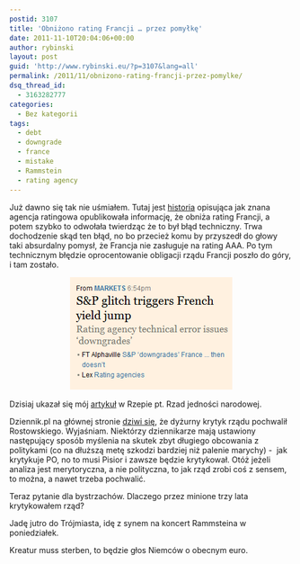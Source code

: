 ```yaml
---
postid: 3107
title: 'Obniżono rating Francji … przez pomyłkę'
date: 2011-11-10T20:04:06+00:00
author: rybinski
layout: post
guid: 'http://www.rybinski.eu/?p=3107&lang=all'
permalink: /2011/11/obnizono-rating-francji-przez-pomylke/
dsq_thread_id:
  - 3163282777
categories:
  - Bez kategorii
tags:
  - debt
  - downgrade
  - france
  - mistake
  - Rammstein
  - rating agency
---
```

<p style="text-align: left;">
  Już dawno się tak nie uśmiałem. Tutaj jest <a href="http://ftalphaville.ft.com/blog/2011/11/10/741751/about-that-france-downgrade/">historia</a> opisująca jak znana agencja ratingowa opublikowała informację, że obniża rating Francji, a potem szybko to odwołała twierdząc że to był błąd techniczny. Trwa dochodzenie skąd ten błąd, no bo przecież komu by przyszedł do głowy taki absurdalny pomysł, że Francja nie zasługuje na rating AAA. Po tym technicznym błędzie oprocentowanie obligacji rządu Francji poszło do góry, i tam zostało.
</p>

<p style="text-align: center;">
  <img class="size-full wp-image-3108  aligncenter" title="FT_french_downgrade" src="/uploads/FT_french_downgrade.png" alt="FT_french_downgrade" width="289" height="200" />
</p>

<p style="text-align: left;">
  Dzisiaj ukazał się mój <a href="http://www.ekonomia24.pl/artykul/706250,749722-Rzad-jednosci-narodowej.html">artykuł</a> w Rzepie pt. Rzad jedności narodowej.
</p>

<p style="text-align: left;">
  Dziennik.pl na głównej stronie <a href="http://gospodarka.dziennik.pl/news/artykuly/366066,rybinski-trzy-warianty-budzetu-to-bardzo-dobry-pomysl.html">dziwi się</a>, że dyżurny krytyk rządu pochwalił Rostowskiego. Wyjaśniam. Niektórzy dziennikarze mają ustawiony następujący sposób myślenia na skutek zbyt długiego obcowania z politykami (co na dłuższą metę szkodzi bardziej niż palenie marychy) -  jak krytykuje PO, no to musi Pisior i zawsze będzie krytykował. Otóż jeżeli analiza jest merytoryczna, a nie polityczna, to jak rząd zrobi coś z sensem, to można, a nawet trzeba pochwalić.
</p>

<p style="text-align: left;">
  Teraz pytanie dla bystrzachów. Dlaczego przez minione trzy lata krytykowałem rząd?
</p>

<p style="text-align: left;">
  Jadę jutro do Trójmiasta, idę z synem na koncert Rammsteina w poniedziałek.
</p>

<p style="text-align: left;">
  Kreatur muss sterben, to będzie głos Niemców o obecnym euro.
</p>
